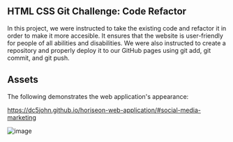 ## HTML CSS Git Challenge: Code Refactor

In this project, we were instructed to take the existing code and refactor it in order to make it more accesible. It ensures that the website is user-friendly for people of all abilities and disabilities. We were also instructed to create a repository and properly deploy it to our GitHub pages using git add, git commit, and git push.

## Assets

The following demonstrates the web application's appearance:

https://dc5john.github.io/horiseon-web-application/#social-media-marketing

![image](https://github.com/DC5John/horiseon-web-application/assets/153493027/180cbc72-6cc3-42c0-9b8b-7f068a8d898a)
